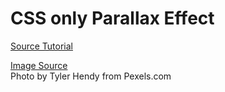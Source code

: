 # CSS only Parallax Effect
[Source Tutorial](https://www.youtube.com/watch?v=6CQ7DYni7Bg)

[Image Source](https://www.pexels.com/photo/water-architecture-colourful-church-52062/)  
Photo by Tyler Hendy from Pexels.com
